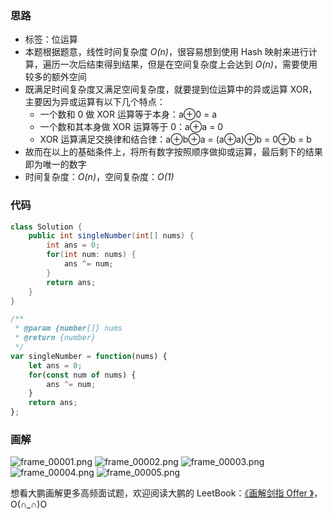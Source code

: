 ### 思路

- 标签：位运算
- 本题根据题意，线性时间复杂度 *O(n)*，很容易想到使用 Hash 映射来进行计算，遍历一次后结束得到结果，但是在空间复杂度上会达到 *O(n)*，需要使用较多的额外空间
- 既满足时间复杂度又满足空间复杂度，就要提到位运算中的异或运算 XOR，主要因为异或运算有以下几个特点：
  - 一个数和 0 做 XOR 运算等于本身：a⊕0 = a
  - 一个数和其本身做 XOR 运算等于 0：a⊕a = 0
  - XOR 运算满足交换律和结合律：a⊕b⊕a = (a⊕a)⊕b = 0⊕b = b
- 故而在以上的基础条件上，将所有数字按照顺序做抑或运算，最后剩下的结果即为唯一的数字
- 时间复杂度：*O(n)*，空间复杂度：*O(1)*

### 代码

```Java []
class Solution {
    public int singleNumber(int[] nums) {
        int ans = 0;
        for(int num: nums) {
            ans ^= num;
        }
        return ans;
    }
}
```
```JavaScript []
/**
 * @param {number[]} nums
 * @return {number}
 */
var singleNumber = function(nums) {
    let ans = 0;
    for(const num of nums) {
        ans ^= num;
    }
    return ans;
};
```

### 画解

 ![frame_00001.png](https://pic.leetcode-cn.com/7d1bd50370f8f2b60d7215ca12f2f5ac4f3cca801f68e4ef1053e8e3180ce74b-frame_00001.png) ![frame_00002.png](https://pic.leetcode-cn.com/ab397765b568b8547a9c4ef4b256a92e64b7cab698aa0cb656bb8285131524aa-frame_00002.png) ![frame_00003.png](https://pic.leetcode-cn.com/c7c3577c968692e02c0eb9baa8cb699575bb2338bd6023ced8e00508767ea8ec-frame_00003.png) ![frame_00004.png](https://pic.leetcode-cn.com/1b03b163501fecf12048ef8224a7c2c694af2289b5e071633f1fa7ef28b12b79-frame_00004.png) ![frame_00005.png](https://pic.leetcode-cn.com/e9dee5d4e1db6b4c4da0d0b430494d948140b8783181055234b9513252ad7c86-frame_00005.png) 

想看大鹏画解更多高频面试题，欢迎阅读大鹏的 LeetBook：[《画解剑指 Offer 》](https://leetcode-cn.com/leetbook/detail/illustrate-lcof/)，O(∩_∩)O